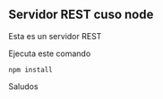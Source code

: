 ## Servidor REST cuso node

Esta es un servidor REST

Ejecuta este comando

```
npm install
```

Saludos